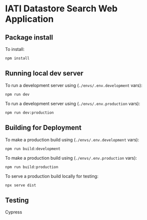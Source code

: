 # IATI Datastore Search Web Application

## Package install
To install:

`npm install`
  
## Running local dev server

To run a development server using (`./envs/.env.development` vars):

`npm run dev`

To run a development server using (`./envs/.env.production` vars):

`npm run dev:production`

## Building for Deployment

To make a production build using (`./envs/.env.development` vars):

`npm run build:development`

To make a production build using (`./envs/.env.production` vars):

`npm run build:production`

To serve a production build locally for testing:

`npx serve dist`

## Testing

Cypress